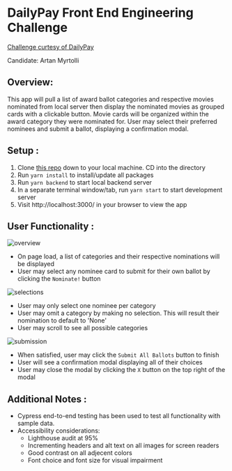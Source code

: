 # DailyPay Front End Engineering Challenge

[Challenge curtesy of DailyPay ](https://github.com/dailypay/react-take-home-test)

Candidate:
Artan Myrtolli

## Overview:

  This app will pull a list of award ballot categories and respective movies nominated from local server then display the nominated movies as grouped cards with a clickable button. Movie cards will be organized within the award category they were nominated for. User may select their preferred nominees and submit a ballot, displaying a confirmation modal.

## Setup : 

 1) Clone [this repo](https://github.com/dailypay/react-take-home-test) down to your local machine. CD into the directory
 2) Run `yarn install` to install/update all packages
 2) Run `yarn backend` to start local backend server
 3) In a separate terminal window/tab, run `yarn start` to start development server
 4) Visit http://localhost:3000/ in your browser to view the app


## User Functionality :

  ![overview](https://user-images.githubusercontent.com/92772785/173283607-8c3a6438-ca1c-43cd-804b-4cfae1d1fddf.gif)

  - On page load, a list of categories and their respective nominations will be displayed
  - User may select any nominee card to submit for their own ballot by clicking the  `Nominate!` button
  
  ![selections](https://user-images.githubusercontent.com/92772785/173283644-e924a9a8-26e6-44a7-b221-7fef1bd1aea1.gif)
  
  - User may only select one nominee per category
  - User may omit a category by making no selection. This will result their nomination to default to 'None'
  - User may scroll to see all possible categories

  
  ![submission](https://user-images.githubusercontent.com/92772785/173283712-f71bc821-fc7a-4ee3-a9c8-6ebf404a5203.gif)

  - When satisfied, user may click the `Submit All Ballots` button to finish
  - User will see a confirmation modal displaying all of their choices 
  - User may close the modal by clicking the `X` button on the top right of the modal


  ## Additional Notes : 

  - Cypress end-to-end testing has been used to test all functionality with sample data.
  - Accessibility considerations:
     - Lighthouse audit at 95%
     - Incrementing headers and alt text on all images for screen readers
     - Good contrast on all adjecent colors
     - Font choice and font size for visual impairment 
  
